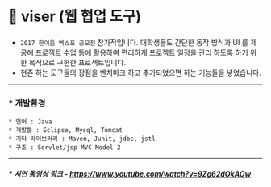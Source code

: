 # :large_blue_circle: viser (웹 협업 도구)
### 
* `2017 한이음 엑스포 공모전` 참가작입니다. 대학생들도 간단한 동작 방식과 UI 를 제공해 프로젝트 수업 등에 활용하여 편리하게 프로젝트 일정을 관리 하도록 하기 위한 목적으로
구현한 프로젝트입니다. 
* 현존 하는 도구들의 장점을 벤치마크 하고 추가되었으면 하는 기능들을 넣었습니다.


* * *
### * 개발환경
```
* 언어 : Java
* 개발툴 : Eclipse, Mysql, Tomcat
* 기타 라이브러리 : Maven, Junit, jdbc, jstl
* 구조 : Servlet/jsp MVC Model 2
```
* * *
##### * 시연 동영상 링크 - https://www.youtube.com/watch?v=9Zg62dOkAOw
